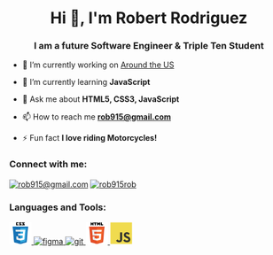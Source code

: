 <h1 align="center">Hi 👋, I'm Robert Rodriguez</h1>
<h3 align="center">I am a future Software Engineer & Triple Ten Student</h3>

- 🔭 I’m currently working on [Around the US](https://rob915.github.io/se_project_aroundtheus/)

- 🌱 I’m currently learning **JavaScript**

- 💬 Ask me about **HTML5, CSS3, JavaScript**

- 📫 How to reach me **rob915@gmail.com**

- ⚡ Fun fact **I love riding Motorcycles!**

<h3 align="left">Connect with me:</h3>
<p align="left">
<a href="https://linkedin.com/in/rob915@gmail.com" target="blank"><img align="center" src="https://raw.githubusercontent.com/rahuldkjain/github-profile-readme-generator/master/src/images/icons/Social/linked-in-alt.svg" alt="rob915@gmail.com" height="30" width="40" /></a>
<a href="https://discord.gg/rob915rob" target="blank"><img align="center" src="https://raw.githubusercontent.com/rahuldkjain/github-profile-readme-generator/master/src/images/icons/Social/discord.svg" alt="rob915rob" height="30" width="40" /></a>
</p>

<h3 align="left">Languages and Tools:</h3>
<p align="left"> <a href="https://www.w3schools.com/css/" target="_blank" rel="noreferrer"> <img src="https://raw.githubusercontent.com/devicons/devicon/master/icons/css3/css3-original-wordmark.svg" alt="css3" width="40" height="40"/> </a> <a href="https://www.figma.com/" target="_blank" rel="noreferrer"> <img src="https://www.vectorlogo.zone/logos/figma/figma-icon.svg" alt="figma" width="40" height="40"/> </a> <a href="https://git-scm.com/" target="_blank" rel="noreferrer"> <img src="https://www.vectorlogo.zone/logos/git-scm/git-scm-icon.svg" alt="git" width="40" height="40"/> </a> <a href="https://www.w3.org/html/" target="_blank" rel="noreferrer"> <img src="https://raw.githubusercontent.com/devicons/devicon/master/icons/html5/html5-original-wordmark.svg" alt="html5" width="40" height="40"/> </a> <a href="https://developer.mozilla.org/en-US/docs/Web/JavaScript" target="_blank" rel="noreferrer"> <img src="https://raw.githubusercontent.com/devicons/devicon/master/icons/javascript/javascript-original.svg" alt="javascript" width="40" height="40"/> </a> </p>

